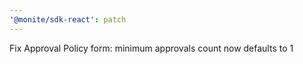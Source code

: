 ```yaml
---
'@monite/sdk-react': patch
---
```


Fix Approval Policy form: minimum approvals count now defaults to 1